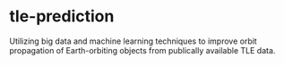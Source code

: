# tle-prediction
Utilizing big data and machine learning techniques to improve orbit propagation of Earth-orbiting objects from publically available TLE data.
